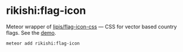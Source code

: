 # rikishi:flag-icon

Meteor wrapper of [lipis/flag-icon-css](https://github.com/lipis/flag-icon-css) — CSS for vector based country flags. See the [demo](http://lipis.github.io/flag-icon-css/).

```
meteor add rikishi:flag-icon
```
